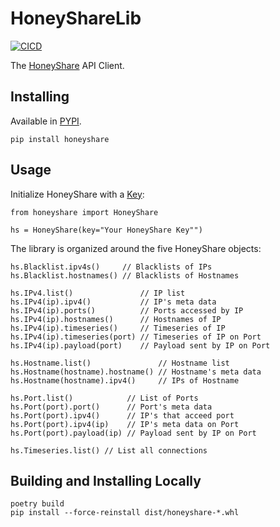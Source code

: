 # HoneyShareLib

[![CICD](https://github.com/HoneyShare/HoneyShareLib/actions/workflows/cicd.yml/badge.svg)](https://github.com/HoneyShare/HoneyShareLib/actions/workflows/cicd.yml)

The [HoneyShare](https://honeyshare.live/) API Client.

## Installing

Available in [PYPI](https://pypi.org/project/honeyshare/).

    pip install honeyshare

## Usage

Initialize HoneyShare with a [Key](https://honeyshare.live/licenses):

    from honeyshare import HoneyShare

    hs = HoneyShare(key="Your HoneyShare Key"")

The library is organized around the five HoneyShare objects:

    hs.Blacklist.ipv4s()     // Blacklists of IPs
    hs.Blacklist.hostnames() // Blacklists of Hostnames

    hs.IPv4.list()               // IP list
    hs.IPv4(ip).ipv4()           // IP's meta data
    hs.IPv4(ip).ports()          // Ports accessed by IP
    hs.IPv4(ip).hostnames()      // Hostnames of IP
    hs.IPv4(ip).timeseries()     // Timeseries of IP
    hs.IPv4(ip).timeseries(port) // Timeseries of IP on Port
    hs.IPv4(ip).payload(port)    // Payload sent by IP on Port

    hs.Hostname.list()               // Hostname list
    hs.Hostname(hostname).hostname() // Hostname's meta data
    hs.Hostname(hostname).ipv4()     // IPs of Hostname

    hs.Port.list()            // List of Ports
    hs.Port(port).port()      // Port's meta data
    hs.Port(port).ipv4()      // IP's that acceed port
    hs.Port(port).ipv4(ip)    // IP's meta data on Port
    hs.Port(port).payload(ip) // Payload sent by IP on Port

    hs.Timeseries.list() // List all connections

## Building and Installing Locally

    poetry build
    pip install --force-reinstall dist/honeyshare-*.whl
